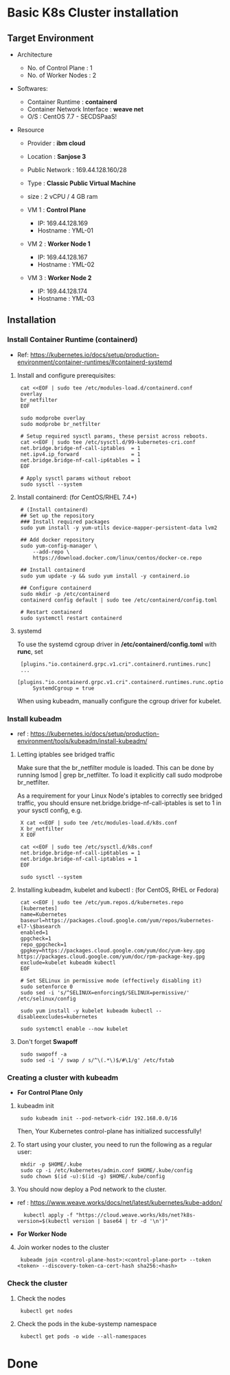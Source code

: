 # **Basic K8s Cluster installation**

## **Target Environment**

- Architecture
    - No. of Control Plane : 1
    - No. of Worker Nodes : 2

- Softwares:
    - Container Runtime : **containerd**
    - Container Network Interface : **weave net**
    - O/S : CentOS 7.7 - SECDSPaaS!

- Resource 
    - Provider : **ibm cloud**
    - Location : **Sanjose 3**
    - Public Network : 169.44.128.160/28
    - Type : **Classic Public Virtual Machine**
    - size : 2 vCPU / 4 GB ram

    - VM 1 : **Control Plane**
        - IP: 169.44.128.169
        - Hostname : YML-01
    - VM 2 : **Worker Node 1**
        - IP: 169.44.128.167
        - Hostname : YML-02
    - VM 3 : **Worker Node 2**
        - IP: 169.44.128.174
        - Hostname : YML-03
        
## **Installation**

### **Install Container Runtime (containerd)**

- Ref: https://kubernetes.io/docs/setup/production-environment/container-runtimes/#containerd-systemd

1. Install and configure prerequisites:

        cat <<EOF | sudo tee /etc/modules-load.d/containerd.conf
        overlay
        br_netfilter
        EOF

        sudo modprobe overlay
        sudo modprobe br_netfilter

        # Setup required sysctl params, these persist across reboots.
        cat <<EOF | sudo tee /etc/sysctl.d/99-kubernetes-cri.conf
        net.bridge.bridge-nf-call-iptables  = 1
        net.ipv4.ip_forward                 = 1
        net.bridge.bridge-nf-call-ip6tables = 1
        EOF

        # Apply sysctl params without reboot
        sudo sysctl --system

2. Install containerd: (for CentOS/RHEL 7.4+)

        # (Install containerd)
        ## Set up the repository
        ### Install required packages
        sudo yum install -y yum-utils device-mapper-persistent-data lvm2

        ## Add docker repository
        sudo yum-config-manager \
            --add-repo \
            https://download.docker.com/linux/centos/docker-ce.repo

        ## Install containerd
        sudo yum update -y && sudo yum install -y containerd.io

        ## Configure containerd
        sudo mkdir -p /etc/containerd
        containerd config default | sudo tee /etc/containerd/config.toml

        # Restart containerd
        sudo systemctl restart containerd

3. systemd

    To use the systemd cgroup driver in **/etc/containerd/config.toml** with **runc**, set

        [plugins."io.containerd.grpc.v1.cri".containerd.runtimes.runc]
        ...
        [plugins."io.containerd.grpc.v1.cri".containerd.runtimes.runc.options]
            SystemdCgroup = true

    When using kubeadm, manually configure the cgroup driver for kubelet.  

### **Install kubeadm**

- ref : https://kubernetes.io/docs/setup/production-environment/tools/kubeadm/install-kubeadm/


1. Letting iptables see bridged traffic
    
    Make sure that the br_netfilter module is loaded. This can be done by running lsmod | grep br_netfilter. To load it explicitly call sudo modprobe br_netfilter.

    As a requirement for your Linux Node's iptables to correctly see bridged traffic, you should ensure net.bridge.bridge-nf-call-iptables is set to 1 in your sysctl config, e.g.

        X cat <<EOF | sudo tee /etc/modules-load.d/k8s.conf
        X br_netfilter
        X EOF

        cat <<EOF | sudo tee /etc/sysctl.d/k8s.conf
        net.bridge.bridge-nf-call-ip6tables = 1
        net.bridge.bridge-nf-call-iptables = 1
        EOF

        sudo sysctl --system

2. Installing kubeadm, kubelet and kubectl : (for CentOS, RHEL or Fedora)

        cat <<EOF | sudo tee /etc/yum.repos.d/kubernetes.repo
        [kubernetes]
        name=Kubernetes
        baseurl=https://packages.cloud.google.com/yum/repos/kubernetes-el7-\$basearch
        enabled=1
        gpgcheck=1
        repo_gpgcheck=1
        gpgkey=https://packages.cloud.google.com/yum/doc/yum-key.gpg https://packages.cloud.google.com/yum/doc/rpm-package-key.gpg
        exclude=kubelet kubeadm kubectl
        EOF

        # Set SELinux in permissive mode (effectively disabling it)
        sudo setenforce 0
        sudo sed -i 's/^SELINUX=enforcing$/SELINUX=permissive/' /etc/selinux/config

        sudo yum install -y kubelet kubeadm kubectl --disableexcludes=kubernetes

        sudo systemctl enable --now kubelet


3. Don't forget **Swapoff**

        sudo swapoff -a
        sudo sed -i '/ swap / s/^\(.*\)$/#\1/g' /etc/fstab

### **Creating a cluster with kubeadm**

- **For Control Plane Only**
1. kubeadm init

        sudo kubeadm init --pod-network-cidr 192.168.0.0/16

    Then, Your Kubernetes control-plane has initialized successfully!
2. To start using your cluster, you need to run the following as a regular user:

        mkdir -p $HOME/.kube
        sudo cp -i /etc/kubernetes/admin.conf $HOME/.kube/config
        sudo chown $(id -u):$(id -g) $HOME/.kube/config

3. You should now deploy a Pod network to the cluster.
- ref : https://www.weave.works/docs/net/latest/kubernetes/kube-addon/

        kubectl apply -f "https://cloud.weave.works/k8s/net?k8s-version=$(kubectl version | base64 | tr -d '\n')"

- **For Worker Node**

4. Join worker nodes to the cluster

        kubeadm join <control-plane-host>:<control-plane-port> --token <token> --discovery-token-ca-cert-hash sha256:<hash>

### **Check the cluster**
1. Check the nodes

        kubectl get nodes

2. Check the pods in the kube-systemp namespace

        kubectl get pods -o wide --all-namespaces

# **Done**